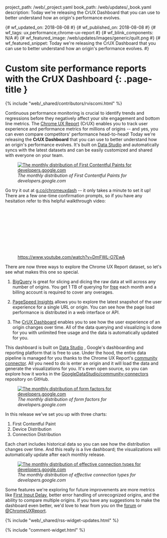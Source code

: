 project_path: /web/_project.yaml
book_path: /web/updates/_book.yaml
description: Today we're releasing the CrUX Dashboard that you can use to better understand how an origin's performance evolves.

{# wf_updated_on: 2018-08-08 #}
{# wf_published_on: 2018-08-08 #}
{# wf_tags: ux,performance,chrome-ux-report #}
{# wf_blink_components: N/A #}
{# wf_featured_image: /web/updates/images/generic/quilt.png #}
{# wf_featured_snippet: Today we're releasing the CrUX Dashboard that you can use to better understand how an origin's performance evolves. #}

# Custom site performance reports with the CrUX Dashboard {: .page-title }

{% include "web/_shared/contributors/rviscomi.html" %}
<!-- include "web/_shared/contributors/mkazi.html" -->

Continuous performance monitoring is crucial to identify trends and
regressions before they negatively affect your site engagement and bottom line
metrics. The
[Chrome UX Report](/web/tools/chrome-user-experience-report/)
(CrUX) enables you to track user experience and performance metrics for
millions of origins -- and yes, you can even compare competitors' performance
head-to-head! Today we're releasing the **CrUX Dashboard** that you can use to
better understand how an origin's performance evolves. It's built on
[Data Studio](https://cloud.google.com/data-studio/) and automatically syncs
with the latest datasets and can be easily customized and shared with everyone
on your team.

<figure>
  <a href="https://g.co/chromeuxdash">
    <img src="/web/updates/images/2018/08/crux-dash-fcp.png"
    alt="The monthly distribution of First Contentful Paints for
    developers.google.com">
  </a>
  <figcaption class="clearfix align-center">
    <i>
      The monthly distribution of First Contentful Paints for
      developers.google.com
    </i>
  </figcaption>
</figure>

Go try it out at [g.co/chromeuxdash](https://g.co/chromeuxdash) -- it only
takes a minute to set it up! There are a few one-time confirmation prompts, so
if you have any hesitation refer to this helpful walkthrough video:

<figure>
  <div class="video-wrapper-full-width">
    <iframe class="devsite-embedded-youtube-video" data-video-id="DmFWL-O7EwA"
    frameborder="0" allow="autoplay; encrypted-media" allowfullscreen>
    </iframe>
  </div>
  <figcaption class="clearfix align-center">
    <a href="https://www.youtube.com/watch?v=DmFWL-O7EwA">
      https://www.youtube.com/watch?v=DmFWL-O7EwA
    </a>
  </figcaption>
</figure>

There are now three ways to explore the Chrome UX Report dataset, so let's see
what makes this one so special.

1. [BigQuery](/web/tools/chrome-user-experience-report/getting-started) is
great for slicing and dicing the raw data at will across any number of
origins. You get 1 TB of querying for
[free](https://cloud.google.com/bigquery/pricing#free-tier) each month and a
billing account is required to cover any overages.

2. [PageSpeed Insights](/speed/pagespeed/insights/) allows you to explore the
latest snapshot of the user experience for a single URL or origin. You can see
how the page load performance is distributed in a web interface or API.

3. The [CrUX Dashboard](https://g.co/chromeuxdash) enables you to see how the
user experience of an origin changes over time. All of the data querying and
visualizing is done for you with unlimited free usage and the data is
automatically updated for you.

This dashboard is built on [Data Studio](https://cloud.google.com/data-studio/)
, Google's dashboarding and reporting platform that is free to use. Under the
hood, the entire data pipeline is managed for you thanks to the Chrome UX
Report's [community connector](/datastudio/connector/). All you need to do is
enter an origin and it will load the data and generate the visualizations for
you. It's even open source, so you can explore how it works in the
[GoogleDataStudio/community-connectors](https://github.com/googledatastudio/community-connectors/tree/master/chrome-ux-report)
repository on GitHub.

<figure>
  <a href="https://g.co/chromeuxdash">
    <img src="/web/updates/images/2018/08/crux-dash-device.png"
    alt="The monthly distribution of form factors for
    developers.google.com">
  </a>
  <figcaption class="clearfix align-center">
    <i>
      The monthly distribution of form factors for developers.google.com
    </i>
  </figcaption>
</figure>

In this release we've set you up with three charts:

1. First Contentful Paint
2. Device Distribution
3. Connection Distribution

Each chart includes historical data so you can see how the distribution
changes over time. And this really is a live dashboard; the visualizations
will automatically update after each monthly release.

<figure>
  <a href="https://g.co/chromeuxdash">
    <img src="/web/updates/images/2018/08/crux-dash-ect.png"
    alt="The monthly distribution of effective connection types for
    developers.google.com">
  </a>
  <figcaption class="clearfix align-center">
    <i>
      The monthly distribution of effective connection types for
      developers.google.com
    </i>
  </figcaption>
</figure>

Some features we're exploring for future improvements are more metrics like
[First Input Delay](/web/updates/2018/07/first-input-delay-in-crux),
better error handling of unrecognized origins, and the ability to compare
multiple origins. If you have any suggestions to make the dashboard even
better, we'd love to hear from you on the
[forum](https://groups.google.com/a/chromium.org/forum/#!forum/chrome-ux-report)
or
[@ChromeUXReport](https://twitter.com/ChromeUXReport).

{% include "web/_shared/rss-widget-updates.html" %}

{% include "comment-widget.html" %}
